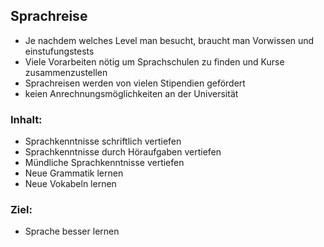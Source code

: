 ## Sprachreise
    
- Je nachdem welches Level man besucht, braucht man Vorwissen und einstufungstests
- Viele Vorarbeiten nötig um Sprachschulen zu finden und Kurse zusammenzustellen
- Sprachreisen werden von vielen Stipendien gefördert
- keien Anrechnungsmöglichkeiten an der Universität

### Inhalt:
- Sprachkenntnisse schriftlich vertiefen
- Sprachkenntnisse durch Höraufgaben vertiefen
- Mündliche Sprachkenntnisse vertiefen
- Neue Grammatik lernen
- Neue Vokabeln lernen
    
### Ziel:
 - Sprache besser lernen